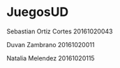# JuegosUD

Sebastian Ortiz Cortes 20161020043

Duvan Zambrano 20161020011

Natalia Melendez 20161020115
